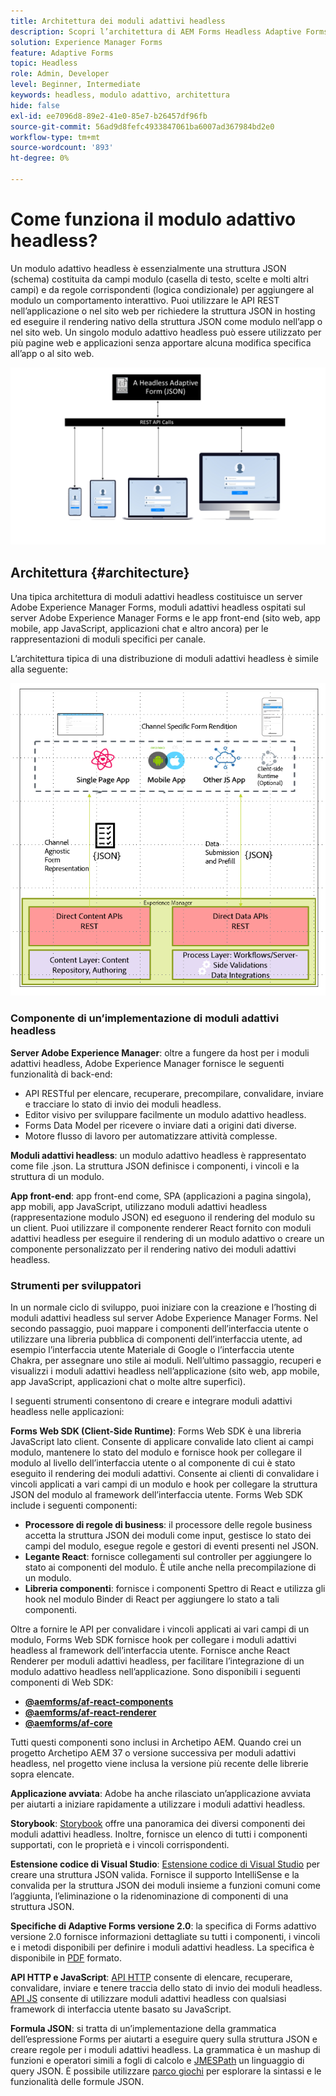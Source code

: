 ```yaml
---
title: Architettura dei moduli adattivi headless
description: Scopri l’architettura di AEM Forms Headless Adaptive Forms e come può aiutarti a creare rapidamente moduli per varie piattaforme. Questo articolo fornisce approfondimenti sul funzionamento di Headless Adaptive Forms e su come possono essere integrati con diverse applicazioni per semplificare il processo di creazione dei moduli.
solution: Experience Manager Forms
feature: Adaptive Forms
topic: Headless
role: Admin, Developer
level: Beginner, Intermediate
keywords: headless, modulo adattivo, architettura
hide: false
exl-id: ee7096d8-89e2-41e0-85e7-b26457df96fb
source-git-commit: 56ad9d8fefc4933847061ba6007ad367984bd2e0
workflow-type: tm+mt
source-wordcount: '893'
ht-degree: 0%

---
```



# Come funziona il modulo adattivo headless?

Un modulo adattivo headless è essenzialmente una struttura JSON (schema) costituita da campi modulo (casella di testo, scelte e molti altri campi) e da regole corrispondenti (logica condizionale) per aggiungere al modulo un comportamento interattivo. Puoi utilizzare le API REST nell’applicazione o nel sito web per richiedere la struttura JSON in hosting ed eseguire il rendering nativo della struttura JSON come modulo nell’app o nel sito web. Un singolo modulo adattivo headless può essere utilizzato per più pagine web e applicazioni senza apportare alcuna modifica specifica all’app o al sito web.

![Funzionamento del modulo adattivo headless](/help/assets/how-headless-adaprive-forms-work.png)

## Architettura {#architecture}

Una tipica architettura di moduli adattivi headless costituisce un server Adobe Experience Manager Forms, moduli adattivi headless ospitati sul server Adobe Experience Manager Forms e le app front-end (sito web, app mobile, app JavaScript, applicazioni chat e altro ancora) per le rappresentazioni di moduli specifici per canale.

L’architettura tipica di una distribuzione di moduli adattivi headless è simile alla seguente:

![Architettura](/help/assets/headless-af-architecture.png)

<!-- 

You can use the React renderer component shipped with Headless adaptive forms to render an Adaptive Form or build your own custom component to natively render a Headless Form in a website or an application or use any UI framework or programming language to build your own components to render your forms.

A typical Headless adaptive forms architecture constitutes an Adobe Experience Manager Server, JSON structure of forms, various frontend apps for channel-specific form renditions.

![Architecture](/help/assets/headless-af-architecture.png) -->

### Componente di un’implementazione di moduli adattivi headless

**Server Adobe Experience Manager**: oltre a fungere da host per i moduli adattivi headless, Adobe Experience Manager fornisce le seguenti funzionalità di back-end:

* API RESTful per elencare, recuperare, precompilare, convalidare, inviare e tracciare lo stato di invio dei moduli headless.
* Editor visivo per sviluppare facilmente un modulo adattivo headless.
* Forms Data Model per ricevere o inviare dati a origini dati diverse.
* Motore flusso di lavoro per automatizzare attività complesse.

**Moduli adattivi headless**: un modulo adattivo headless è rappresentato come file .json. La struttura JSON definisce i componenti, i vincoli e la struttura di un modulo.

**App front-end**: app front-end come, SPA (applicazioni a pagina singola), app mobili, app JavaScript, utilizzano moduli adattivi headless (rappresentazione modulo JSON) ed eseguono il rendering del modulo su un client. Puoi utilizzare il componente renderer React fornito con moduli adattivi headless per eseguire il rendering di un modulo adattivo o creare un componente personalizzato per il rendering nativo dei moduli adattivi headless.

<!-- ### Understanding Headless adaptive forms definition -->



### Strumenti per sviluppatori

In un normale ciclo di sviluppo, puoi iniziare con la creazione e l’hosting di moduli adattivi headless sul server Adobe Experience Manager Forms. Nel secondo passaggio, puoi mappare i componenti dell’interfaccia utente o utilizzare una libreria pubblica di componenti dell’interfaccia utente, ad esempio l’interfaccia utente Materiale di Google o l’interfaccia utente Chakra, per assegnare uno stile ai moduli. Nell’ultimo passaggio, recuperi e visualizzi i moduli adattivi headless nell’applicazione (sito web, app mobile, app JavaScript, applicazioni chat o molte altre superfici).

I seguenti strumenti consentono di creare e integrare moduli adattivi headless nelle applicazioni:

**Forms Web SDK (Client-Side Runtime)**: Forms Web SDK è una libreria JavaScript lato client. Consente di applicare convalide lato client ai campi modulo, mantenere lo stato del modulo e fornisce hook per collegare il modulo al livello dell’interfaccia utente o al componente di cui è stato eseguito il rendering dei moduli adattivi. Consente ai clienti di convalidare i vincoli applicati a vari campi di un modulo e hook per collegare la struttura JSON del modulo al framework dell’interfaccia utente. Forms Web SDK include i seguenti componenti:

* **Processore di regole di business**: il processore delle regole business accetta la struttura JSON dei moduli come input, gestisce lo stato dei campi del modulo, esegue regole e gestori di eventi presenti nel JSON.
* **Legante React**: fornisce collegamenti sul controller per aggiungere lo stato ai componenti del modulo. È utile anche nella precompilazione di un modulo.
* **Libreria componenti**: fornisce i componenti Spettro di React e utilizza gli hook nel modulo Binder di React per aggiungere lo stato a tali componenti.

Oltre a fornire le API per convalidare i vincoli applicati ai vari campi di un modulo, Forms Web SDK fornisce hook per collegare i moduli adattivi headless al framework dell’interfaccia utente. Fornisce anche React Renderer&#x200B; per moduli adattivi headless, per facilitare l’integrazione di un modulo adattivo headless nell’applicazione. Sono disponibili i seguenti componenti di Web SDK:

* **[@aemforms/af-react-components](https://www.npmjs.com/package/@aemforms/af-react-components)**
* **[@aemforms/af-react-renderer](https://www.npmjs.com/package/@aemforms/af-react-renderer)**
* **[@aemforms/af-core](https://www.npmjs.com/package/@aemforms/af-core)**

Tutti questi componenti sono inclusi in Archetipo AEM. Quando crei un progetto Archetipo AEM 37 o versione successiva per moduli adattivi headless, nel progetto viene inclusa la versione più recente delle librerie sopra elencate.

**Applicazione avviata**: Adobe ha anche rilasciato un’applicazione avviata per aiutarti a iniziare rapidamente a utilizzare i moduli adattivi headless.

<!-- **View Library (UI Layer)**: A custom form application built in a front-end language. You can use react, Angular, Flutter, NPM, Vue.js, Ionic, BootStrap, or any other language to built front end. You can also use the Headless adaptive forms Super Component, provided out-of-the-box, inside a react application to render a Headless adaptive form. Headless adaptive forms super component makes use of OOTB react spectrum -based form components to render the Headless adaptive form. 

Core-Components: It enables use to render an Adaptive Form using JSON structure. It uses rule grammar to help create dynamic field interactions. The rule grammar is based on [JSON formula](http://github.com/adobe/json-formula/). You can develop your own renderer or embed the React based Adaptive Forms renderer, provided OOTB, in your front-end app to render the form. -->

**Storybook**: [Storybook](https://opensource.adobe.com/aem-forms-af-runtime/storybook/) offre una panoramica dei diversi componenti dei moduli adattivi headless. Inoltre, fornisce un elenco di tutti i componenti supportati, con le proprietà e i vincoli corrispondenti.

**Estensione codice di Visual Studio**: [Estensione codice di Visual Studio](visual-studio-code-extension-for-headless-adaptive-forms.md) per creare una struttura JSON valida. Fornisce il supporto IntelliSense e la convalida per la struttura JSON dei moduli insieme a funzioni comuni come l’aggiunta, l’eliminazione o la ridenominazione di componenti di una struttura JSON.

**Specifiche di Adaptive Forms versione 2.0**: la specifica di Forms adattivo versione 2.0 fornisce informazioni dettagliate su tutti i componenti, i vincoli e i metodi disponibili per definire i moduli adattivi headless. La specifica è disponibile in [PDF](/help/assets/Headless-Adaptive-Form-Specification.pdf) formato.

**API HTTP e JavaScript**: [API HTTP](https://opensource.adobe.com/aem-forms-af-runtime/api/) consente di elencare, recuperare, convalidare, inviare e tenere traccia dello stato di invio dei moduli headless. [API JS](https://opensource.adobe.com/aem-forms-af-runtime/jsdocs/) consente di utilizzare moduli adattivi headless con qualsiasi framework di interfaccia utente basato su JavaScript.

**Formula JSON**: si tratta di un’implementazione della grammatica dell’espressione Forms per aiutarti a eseguire query sulla struttura JSON e creare regole per i moduli adattivi headless. La grammatica è un mashup di funzioni e operatori simili a fogli di calcolo e [JMESPath](https://jmespath.org/) un linguaggio di query JSON. È possibile utilizzare [parco giochi](https://opensource.adobe.com/json-formula/dist/index.html) per esplorare la sintassi e le funzionalità delle formule JSON.
